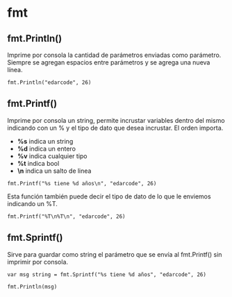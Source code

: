 # fmt

## fmt.Println()

Imprime por consola la cantidad de parámetros enviadas como parámetro. Siempre se agregan espacios entre parámetros y se agrega una nueva línea.

```
fmt.Println("edarcode", 26)
```

## fmt.Printf()

Imprime por consola un string, permite incrustar variables dentro del mismo indicando con un % y el tipo de dato que desea incrustar. El orden importa.

- **%s** indica un string
- **%d** indica un entero
- **%v** indica cualquier tipo
- **%t** indica bool
- **\n** indica un salto de linea

```
fmt.Printf("%s tiene %d años\n", "edarcode", 26)
```

Esta función también puede decir el tipo de dato de lo que le enviemos indicando un %T.

```
fmt.Printf("%T\n%T\n", "edarcode", 26)
```

## fmt.Sprintf()

Sirve para guardar como string el parámetro que se envía al fmt.Printf() sin imprimir por consola.

```
var msg string = fmt.Sprintf("%s tiene %d años", "edarcode", 26)

fmt.Println(msg)
```
